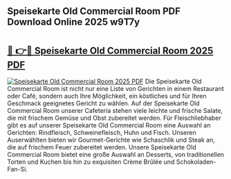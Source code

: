 ## Speisekarte Old Commercial Room PDF Download Online 2025 w9T7y

# <h2><a href="http://gc86kb.nevu.top/?p=Speisekarte+Old+Commercial+Room">🔗 👉🔴 Speisekarte Old Commercial Room 2025 PDF</a></h2>

[![Speisekarte Old Commercial Room 2025 PDF](https://i.imgur.com/dBaPXMq.png)](http://gc86kb.nevu.top/?p=Speisekarte+Old+Commercial+Room)
Die Speisekarte Old Commercial Room ist nicht nur eine Liste von Gerichten in einem Restaurant oder Café, sondern auch Ihre Möglichkeit, ein köstliches und für Ihren Geschmack geeignetes Gericht zu wählen. Auf der Speisekarte Old Commercial Room unserer Cafeteria stehen viele leichte und frische Salate, die mit frischem Gemüse und Obst zubereitet werden. Für Fleischliebhaber gibt es auf unserer Speisekarte Old Commercial Room eine Auswahl an Gerichten: Rindfleisch, Schweinefleisch, Huhn und Fisch. Unseren Auserwählten bieten wir Gourmet-Gerichte wie Schaschlik und Steak an, die auf frischem Feuer zubereitet werden. Unsere Speisekarte Old Commercial Room bietet eine große Auswahl an Desserts, von traditionellen Torten und Kuchen bis hin zu exquisiten Crème Brûlée und Schokoladen-Fan-Si.
